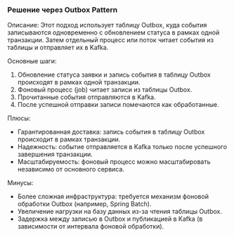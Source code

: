 ### Решение через Outbox Pattern
Описание: 
Этот подход использует таблицу Outbox, куда события записываются одновременно с обновлением статуса в рамках одной транзакции. Затем отдельный процесс или поток читает события из таблицы и отправляет их в Kafka.

Основные шаги:

1. Обновление статуса заявки и запись события в таблицу Outbox происходят в рамках одной транзакции.
2. Фоновый процесс (job) читает записи из таблицы Outbox.
3. Прочитанные события отправляются в Kafka.
4. После успешной отправки записи помечаются как обработанные.


Плюсы:

* Гарантированная доставка: запись события в таблицу Outbox происходит в рамках транзакции.
* Надежность: событие отправляется в Kafka только после успешного завершения транзакции.
* Масштабируемость: фоновый процесс можно масштабировать независимо от основного сервиса.

Минусы:

* Более сложная инфраструктура: требуется механизм фоновой обработки Outbox (например, Spring Batch).
* Увеличение нагрузки на базу данных из-за чтения таблицы Outbox.
* Задержка между записью в Outbox и публикацией в Kafka (в зависимости от интервала фоновой обработки).
